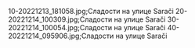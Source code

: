 10-20221213_181058.jpg;Сладости на улице Sarači
20-20221214_100309.jpg;Сладости на улице Sarači
30-20221214_100054.jpg;Сладости на улице Sarači
40-20221214_095906.jpg;Сладости на улице Sarači